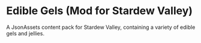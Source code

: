 # Edible Gels (Mod for Stardew Valley)
 A JsonAssets content pack for Stardew Valley, containing a variety of edible gels and jellies.
